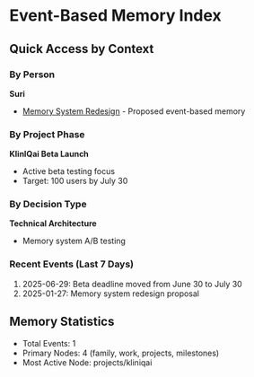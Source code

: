 # Event-Based Memory Index

## Quick Access by Context

### By Person
**Suri**
- [Memory System Redesign](/projects/kliniqai/2025-01-27_memory-system-redesign.md) - Proposed event-based memory

### By Project Phase
**KlinIQai Beta Launch**
- Active beta testing focus
- Target: 100 users by July 30

### By Decision Type
**Technical Architecture**
- Memory system A/B testing

### Recent Events (Last 7 Days)
1. 2025-06-29: Beta deadline moved from June 30 to July 30
2. 2025-01-27: Memory system redesign proposal

## Memory Statistics
- Total Events: 1
- Primary Nodes: 4 (family, work, projects, milestones)
- Most Active Node: projects/kliniqai